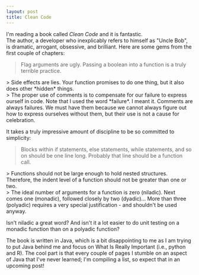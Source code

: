 ```yaml
---
layout: post
title: Clean Code
---
```


I'm reading a book called *Clean Code* and it is fantastic.  
The author, a developer who inexplicably refers to himself as "Uncle Bob", is dramatic, arrogant, obsessive, and brilliant.
Here are some gems from the first couple of chapters:
> Flag arguments are ugly.  Passing a boolean into a function is a truly terrible practice.

<div></div>
> Side effects are lies.  Your function promises to do one thing, but it also does other *hidden* things.  

<div></div>
> The proper use of comments is to compensate for our failure to express ourself in code.  Note that I used the word *failure*.  I meant it.  Comments are always failures.  We must have them because we cannot always figure out how to express ourselves without them, but their use is not a cause for celebration.

It takes a truly impressive amount of discipline to be so committed to simplicity:
> Blocks within if statements, else statements, while statements, and so on should be one line long.  Probably that line should be a function call.

<div></div>
> Functions should not be large enough to hold nested structures.  Therefore, the indent level of a function should not be greater than one or two.  

<div></div>
> The ideal number of arguments for a function is zero (niladic).  Next comes one (monadic), followed closely by two (dyadic)... More than three (polyadic) requires a very special justification  - and shouldn't be used anyway.  

Isn't niladic a great word? And isn't it a lot easier to do unit testing on a monadic function than on a polyadic function?  

The book is written in Java, which is a bit disappointing to me as I am trying to put Java behind me and focus on What Is Really Important (i.e., python and R).  The cool part is that every couple of pages I stumble on an aspect of Java that I've never learned; I'm compiling a list, so expect that in an upcoming post!
